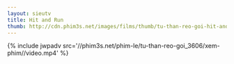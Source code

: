 ```yaml
---
layout: sieutv
title: Hit and Run
thumb: http://cdn.phim3s.net/images/films/thumb/tu-than-reo-goi-hit-and-run-2012.jpg
---
```

{% include jwpadv src='//phim3s.net/phim-le/tu-than-reo-goi_3606/xem-phim//video.mp4' %}